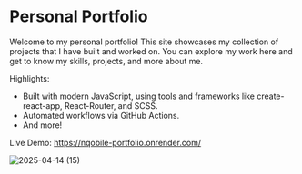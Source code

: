 <h1>Personal Portfolio</h1>

Welcome to my personal portfolio! This site showcases my collection of projects that I have built and worked on. You can explore my work here and get to know my skills, projects, and more about me.

Highlights:

- Built with modern JavaScript, using tools and frameworks like create-react-app, React-Router, and SCSS.
- Automated workflows via GitHub Actions.
- And more!
  
Live Demo: https://nqobile-portfolio.onrender.com/

![2025-04-14 (15)](https://github.com/user-attachments/assets/8ca53ab0-5a70-4571-bac3-60ca7c13f2d0)
